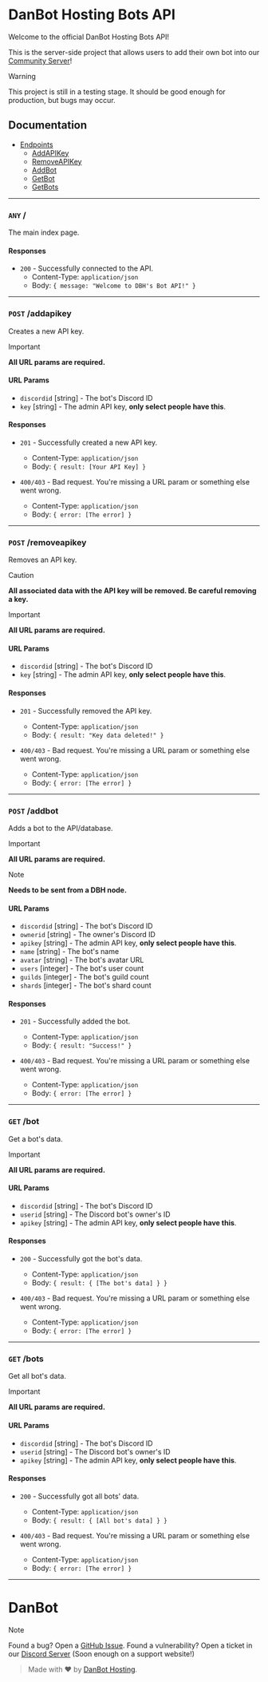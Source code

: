 # DanBot Hosting Bots API

Welcome to the official DanBot Hosting Bots API!

This is the server-side project that allows users to add their own bot into our [Community Server](https://discord.gg/dbh)!

> [!WARNING]
> This project is still in a testing stage. It should be good enough for production, but bugs may occur.

## Documentation

- [Endpoints](#documentation)
  - [AddAPIKey](#post-addapikey)
  - [RemoveAPIKey](#post-removeapikey)
  - [AddBot](#post-addbot)
  - [GetBot](#get-bot)
  - [GetBots](#get-bots)


---

### `ANY` /

The main index page.

#### Responses

- `200` - Successfully connected to the API.
    - Content-Type: `application/json`
    - Body: `{ message: "Welcome to DBH's Bot API!" }`

---

### `POST` /addapikey

Creates a new API key.

> [!IMPORTANT]
> **All URL params are required.**

#### URL Params

- `discordid` [string] - The bot's Discord ID
- `key` [string] - The admin API key, **only select people have this**.

#### Responses

- `201` - Successfully created a new API key.
    - Content-Type: `application/json`
    - Body: `{ result: [Your API Key] }`

- `400/403` - Bad request. You're missing a URL param or something else went wrong.
    - Content-Type: `application/json`
    - Body: `{ error: [The error] }`

---

### `POST` /removeapikey

Removes an API key. 

> [!CAUTION]
> **All associated data with the API key will be removed. Be careful removing a key.**

> [!IMPORTANT]
> **All URL params are required.**

#### URL Params

- `discordid` [string] - The bot's Discord ID
- `key` [string] - The admin API key, **only select people have this**.

#### Responses

- `201` - Successfully removed the API key.
    - Content-Type: `application/json`
    - Body: `{ result: "Key data deleted!" }`

- `400/403` - Bad request. You're missing a URL param or something else went wrong.
    - Content-Type: `application/json`
    - Body: `{ error: [The error] }`

---

### `POST` /addbot

Adds a bot to the API/database.

> [!IMPORTANT]
> **All URL params are required.**

> [!NOTE]
> **Needs to be sent from a DBH node.**

#### URL Params

- `discordid` [string] - The bot's Discord ID
- `ownerid` [string] - The owner's Discord ID
- `apikey` [string] - The admin API key, **only select people have this**.
- `name` [string] - The bot's name
- `avatar` [string] - The bot's avatar URL
- `users` [integer] - The bot's user count
- `guilds` [integer] - The bot's guild count
- `shards` [integer] - The bot's shard count

#### Responses

- `201` - Successfully added the bot.
    - Content-Type: `application/json`
    - Body: `{ result: "Success!" }`

- `400/403` - Bad request. You're missing a URL param or something else went wrong.
    - Content-Type: `application/json`
    - Body: `{ error: [The error] }`

---

### `GET` /bot

Get a bot's data.

> [!IMPORTANT]
> **All URL params are required.**

#### URL Params

- `discordid` [string] - The bot's Discord ID
- `userid` [string] - The Discord bot's owner's ID
- `apikey` [string] - The admin API key, **only select people have this**.

#### Responses

- `200` - Successfully got the bot's data.
    - Content-Type: `application/json`
    - Body: `{ result: { [The bot's data] } }`

- `400/403` - Bad request. You're missing a URL param or something else went wrong.
    - Content-Type: `application/json`
    - Body: `{ error: [The error] }`

---

### `GET` /bots

Get all bot's data.

> [!IMPORTANT]
> **All URL params are required.**

#### URL Params

- `discordid` [string] - The bot's Discord ID
- `userid` [string] - The Discord bot's owner's ID
- `apikey` [string] - The admin API key, **only select people have this**.

#### Responses

- `200` - Successfully got all bots' data.
    - Content-Type: `application/json`
    - Body: `{ result: { [All bot's data] } }`

- `400/403` - Bad request. You're missing a URL param or something else went wrong.
    - Content-Type: `application/json`
    - Body: `{ error: [The error] }`

---

# DanBot

> [!NOTE]
> Found a bug? Open a [GitHub Issue](https://github.com/DanBot-Hosting/DBH-BOT-API/issues/new). Found a vulnerability? Open a ticket in our [Discord Server](https://discord.gg/dbh) (Soon enough on a support website!)

> Made with ❤️ by [DanBot Hosting](https://danbot.host).
